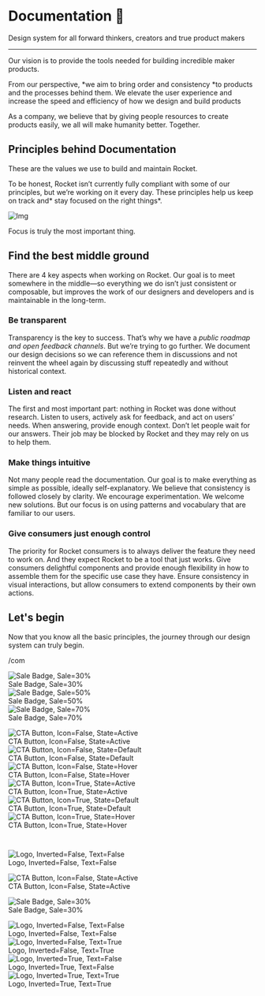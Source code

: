 
# Documentation 🚀

Design system for all forward thinkers, creators and true product makers

---

Our vision is to provide the tools needed for building incredible maker products.

From our perspective, *we aim to bring order and consistency *to products and the processes behind them. We elevate the user experience and increase the speed and efficiency of how we design and build products

As a company, we believe that by giving people resources to create products easily, we all will make humanity better. Together.

## Principles behind Documentation

These are the values we use to build and maintain Rocket.

To be honest, Rocket isn’t currently fully compliant with some of our principles, but we’re working on it every day. These principles help us keep on track and* stay focused on the right things*.

![Img](https://studio-assets.supernova.io/design-systems/14533/9289758a-6300-472a-bbc6-a57098081abf.jpeg)

Focus is truly the most important thing.

## Find the best middle ground

There are 4 key aspects when working on Rocket. Our goal is to meet somewhere in the middle—so everything we do isn’t just consistent or composable, but improves the work of our designers and developers and is maintainable in the long-term.

### Be transparent

Transparency is the key to success. That’s why we have a *public roadmap and open feedback channels*. But we’re trying to go further. We document our design decisions so we can reference them in discussions and not reinvent the wheel again by discussing stuff repeatedly and without historical context.

### Listen and react

The first and most important part: nothing in Rocket was done without research. Listen to users, actively ask for feedback, and act on users’ needs. When answering, provide enough context. Don’t let people wait for our answers. Their job may be blocked by Rocket and they may rely on us to help them.

### Make things intuitive

Not many people read the documentation. Our goal is to make everything as simple as possible, ideally self-explanatory. We believe that consistency is followed closely by clarity. We encourage experimentation. We welcome new solutions. But our focus is on using patterns and vocabulary that are familiar to our users.

### Give consumers just enough control

The priority for Rocket consumers is to always deliver the feature they need to work on. And they expect Rocket to be a tool that just works. Give consumers delightful components and provide enough flexibility in how to assemble them for the specific use case they have. Ensure consistency in visual interactions, but allow consumers to extend components by their own actions.

## Let's begin

Now that you know all the basic principles, the journey through our design system can truly begin.

/com

  
![Sale Badge, Sale=30%](https://studio-assets.supernova.io/design-systems/14533/b9a2c166-aef4-4864-a45f-07fee67d6f1d.png)  
Sale Badge, Sale=30%  
![Sale Badge, Sale=50%](https://studio-assets.supernova.io/design-systems/14533/f77ae0f5-64ce-4bbd-9d57-71e25fa72aed.png)  
Sale Badge, Sale=50%  
![Sale Badge, Sale=70%](https://studio-assets.supernova.io/design-systems/14533/26912cd5-ad21-405a-a370-d63a2a9ea3c2.png)  
Sale Badge, Sale=70%  


  
![CTA Button, Icon=False, State=Active](https://studio-assets.supernova.io/design-systems/14533/38323b2b-790a-4926-a3d7-a33a7a5af9af.png)  
CTA Button, Icon=False, State=Active  
![CTA Button, Icon=False, State=Default](https://studio-assets.supernova.io/design-systems/14533/536851e0-d3a5-4ad7-a57f-cea9bed03aca.png)  
CTA Button, Icon=False, State=Default  
![CTA Button, Icon=False, State=Hover](https://studio-assets.supernova.io/design-systems/14533/e5073f97-f02d-4616-8c49-7ef25c0c9ffd.png)  
CTA Button, Icon=False, State=Hover  
![CTA Button, Icon=True, State=Active](https://studio-assets.supernova.io/design-systems/14533/a039822d-86e7-4448-abb8-5665fc66a3c5.png)  
CTA Button, Icon=True, State=Active  
![CTA Button, Icon=True, State=Default](https://studio-assets.supernova.io/design-systems/14533/018d744d-0bd8-4d65-ab1b-9d1df8a84cf7.png)  
CTA Button, Icon=True, State=Default  
![CTA Button, Icon=True, State=Hover](https://studio-assets.supernova.io/design-systems/14533/5a67d1d5-edb6-4723-80f8-970ebb43e830.png)  
CTA Button, Icon=True, State=Hover  


```javascript  
  
```

  
![Logo, Inverted=False, Text=False](https://studio-assets.supernova.io/design-systems/14533/4f8175a7-8363-4ca4-b28f-ee39c0a54042.png)  
Logo, Inverted=False, Text=False  


  
  


  
![CTA Button, Icon=False, State=Active](https://studio-assets.supernova.io/design-systems/14533/38323b2b-790a-4926-a3d7-a33a7a5af9af.png)  
CTA Button, Icon=False, State=Active  


  
![Sale Badge, Sale=30%](https://studio-assets.supernova.io/design-systems/14533/b9a2c166-aef4-4864-a45f-07fee67d6f1d.png)  
Sale Badge, Sale=30%  


  
![Logo, Inverted=False, Text=False](https://studio-assets.supernova.io/design-systems/14533/4f8175a7-8363-4ca4-b28f-ee39c0a54042.png)  
Logo, Inverted=False, Text=False  
![Logo, Inverted=False, Text=True](https://studio-assets.supernova.io/design-systems/14533/fa09f369-ba67-4557-9fc5-6e7dbabb1f80.png)  
Logo, Inverted=False, Text=True  
![Logo, Inverted=True, Text=False](https://studio-assets.supernova.io/design-systems/14533/b22d0d8f-333f-4ce6-ada3-1b9382bca011.png)  
Logo, Inverted=True, Text=False  
![Logo, Inverted=True, Text=True](https://studio-assets.supernova.io/design-systems/14533/d92f156a-9aa5-48a9-9972-e57866cf8496.png)  
Logo, Inverted=True, Text=True  
